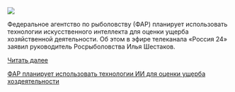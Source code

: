 <!--2025-06-21 11:15:01-->
<div class="yb">
  <div class="rss habr"><img src="https://habrastorage.org/getpro/habr/upload_files/4f3/087/9c2/4f30879c24aafe7c94a391df7a00d3f8.png" /><p>Федеральное агентство по рыболовству (ФАР) планирует использовать технологии искусственного интеллекта для оценки ущерба хозяйственной деятельности. Об этом в эфире телеканала «Россия 24» заявил руководитель Росрыболовства Илья Шестаков.</p> <a href="https://habr.com/ru/articles/920514/#habracut">Читать далее</a> <p class="titl"><a href="https://habr.com/ru/companies/bothub/news/920514/?utm_source=habrahabr&utm_medium=rss&utm_campaign=920514">ФАР планирует использовать технологии ИИ для оценки ущерба хоздеятельности</a></p></div>
</div>
